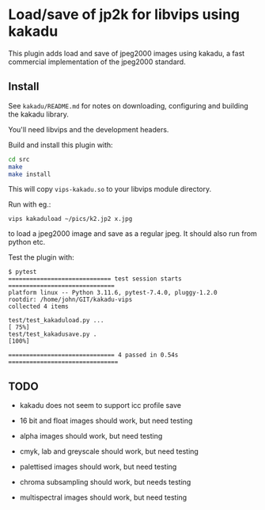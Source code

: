 # Load/save of jp2k for libvips using kakadu

This plugin adds load and save of jpeg2000 images using kakadu, a fast
commercial implementation of the jpeg2000 standard.

## Install

See `kakadu/README.md` for notes on downloading, configuring and building the
kakadu library.

You'll need libvips and the development headers.

Build and install this plugin with:

```bash
cd src
make
make install
```

This will copy `vips-kakadu.so` to your libvips module directory.

Run with eg.:

```shell
vips kakaduload ~/pics/k2.jp2 x.jpg
```

to load a jpeg2000  image and save as a regular jpeg. It should also run from 
python etc.

Test the plugin with:

```shell
$ pytest
============================= test session starts ==============================
platform linux -- Python 3.11.6, pytest-7.4.0, pluggy-1.2.0
rootdir: /home/john/GIT/kakadu-vips
collected 4 items                                                              

test/test_kakaduload.py ...                                              [ 75%]
test/test_kakadusave.py .                                                [100%]

============================== 4 passed in 0.54s ===============================
```

## TODO

- kakadu does not seem to support icc profile save

- 16 bit and float images should work, but need testing

- alpha images should work, but need testing

- cmyk, lab and greyscale should work, but need testing

- palettised images should work, but need testing

- chroma subsampling should work, but needs testing

- multispectral images should work, but need testing

